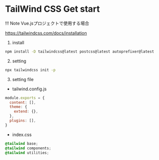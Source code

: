 # TailWind CSS Get start

!!! Note Vue.jsプロジェクトで使用する場合


https://tailwindcss.com/docs/installation


1. install

~~~bash
npm install -D tailwindcss@latest postcss@latest autoprefixer@latest
~~~

2. setting

~~~bash
npx tailwindcss init -p
~~~

3. setting file

- tailwind.config.js

~~~javascript
module.exports = {
  content: [],
  theme: {
    extend: {},
  },
  plugins: [],
}
~~~

- index.css

~~~css
@tailwind base;
@tailwind components;
@tailwind utilities;
~~~
